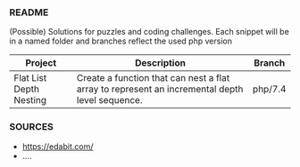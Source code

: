 ### README
(Possible) Solutions for puzzles and coding challenges.
Each snippet will be in a named folder and branches reflect the used php version


Project | Description | Branch 
--- | --- | ---
Flat List Depth Nesting | Create a function that can nest a flat array to represent an incremental depth level sequence. | php/7.4


### SOURCES
* https://edabit.com/
* ....